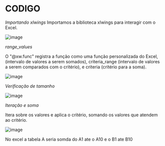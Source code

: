 # CODIGO

*Importando xlwings* Importamos a biblioteca xlwings para interagir com o Excel.

![image](https://github.com/user-attachments/assets/4b5443d8-2ade-48e0-af92-d74c15160d1f)

*range_values* 

O "@xw.func" registra a função como uma função personalizada do Excel, (intervalo de valores a serem somados), criteria_range (intervalo de valores a serem comparados com o critério), e criteria (critério para a soma).

![image](https://github.com/user-attachments/assets/4c3466e6-97fc-4592-9cf0-7c580186188a)

*Verificação de tamanho*

![image](https://github.com/user-attachments/assets/b360e618-135b-4049-9341-3a1f96616d20)

*Iteração e soma* 

Itera sobre os valores e aplica o critério, somando os valores que atendem ao critério.

![image](https://github.com/user-attachments/assets/6a2014ab-7aa0-483c-8c53-c77360cfc118)

No excel a tabela A seria somda do A1 ate o A10 e o B1 ate B10
